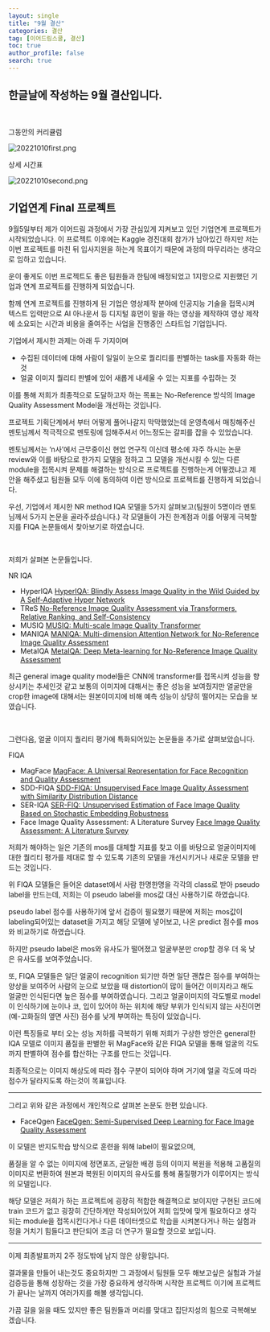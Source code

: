 ```yaml
---
layout: single
title: "9월 결산"
categories: 결산
tag: [이어드림스쿨, 결산]
toc: true
author_profile: false
search: true
---
```


## 한글날에 작성하는 9월 결산입니다.

<br/>

그동안의 커리큘럼

<img src="../../images/2022-10-10-9월결산/20221010first.png" alt="20221010first.png" style="zoom:100%;" />

<br/>

상세 시간표

<img src="../../images/2022-10-10-9월결산/20221010second.png" alt="20221010second.png" style="zoom:100%;" />

<br/>

## 기업연계 Final 프로젝트

9월5일부터 제가 이어드림 과정에서 가장 관심있게 지켜보고 있던 기업연계 프로젝트가 시작되었습니다. 이 프로젝트 이후에는 Kaggle 경진대회 참가가 남아있긴 하지만 저는 이번 프로젝트를 마친 뒤 입사지원을 하는게 목표이기 때문에 과정의 마무리라는 생각으로 임하고 있습니다.

운이 좋게도 이번 프로젝트도 좋은 팀원들과 한팀에 배정되었고 1지망으로 지원했던 기업과 연계 프로젝트를 진행하게 되었습니다.

함께 연계 프로젝트를 진행하게 된 기업은 영상제작 분야에 인공지능 기술을 접목시켜 텍스트 입력만으로 AI 아나운서 등 디지털 휴먼이 말을 하는 영상을 제작하여 영상 제작에 소요되는 시간과 비용을 줄여주는 사업을 진행중인 스타트업 기업입니다.

기업에서 제시한 과제는 아래 두 가지이며

- 수집된 데이터에 대해 사람이 일일이 눈으로 퀄리티를 판별하는 task를 자동화 하는 것
- 얼굴 이미지 퀄리티 판별에 있어 새롭게 내세울 수 있는 지표를 수립하는 것

이를 통해 저희가 최종적으로 도달하고자 하는 목표는 No-Reference 방식의 Image Quality Assessment Model을 개선하는 것입니다.

프로젝트 기획단계에서 부터 어떻게 풀어나갈지 막막했었는데 운영측에서 매칭해주신 멘토님께서 적극적으로 멘토링에 임해주셔서 어느정도는 갈피를 잡을 수 있었습니다.

멘토님께서는 ‘n사’에서 근무중이신 현업 연구직 이신데 평소에 자주 하시는 논문 review와 이를 바탕으로 한가지 모델을 정하고 그 모델을 개선시킬 수 있는 다른 module을 접목시켜 문제를 해결하는 방식으로 프로젝트를 진행하는게 어떻겠냐고 제안을 해주셨고 팀원들 모두 이에 동의하여 이런 방식으로 프로젝트를 진행하게 되었습니다.

우선, 기업에서 제시한 NR method IQA 모델을 5가지 살펴보고(팀원이 5명이라 멘토님께서 5가지 논문을 골라주셨습니다.) 각 모델들이 가진 한계점과 이를 어떻게 극복할지를 FIQA 논문들에서 찾아보기로 하였습니다.

<br/>

저희가 살펴본 논문들입니다.

NR IQA

- HyperIQA
  [HyperIQA: Blindly Assess Image Quality in the Wild Guided by A Self-Adaptive Hyper Network](https://openaccess.thecvf.com/content_CVPR_2020/papers/Su_Blindly_Assess_Image_Quality_in_the_Wild_Guided_by_a_CVPR_2020_paper.pdf)
- TReS
  [No-Reference Image Quality Assessment via Transformers, Relative Ranking, and Self-Consistency](https://arxiv.org/abs/2108.06858)
- MUSIQ
  [MUSIQ: Multi-scale Image Quality Transformer](https://arxiv.org/abs/2108.05997)
- MANIQA
  [MANIQA: Multi-dimension Attention Network for No-Reference Image Quality Assessment](https://arxiv.org/abs/2204.08958)
- MetaIQA
  [MetaIQA: Deep Meta-learning for No-Reference Image Quality Assessment](https://arxiv.org/abs/2004.05508)

최근 general image quality model들은 CNN에 transformer를 접목시켜 성능을 향상시키는 추세인것 같고 보통의 이미지에 대해서는 좋은 성능을 보여줬지만 얼굴만을 crop한 image에 대해서는 원본이미지에 비해 예측 성능이 상당히 떨어지는 모습을 보였습니다.

<br/>

그런다음, 얼굴 이미지 퀄리티 평가에 특화되어있는 논문들을 추가로 살펴보았습니다.

FIQA

- MagFace
  [MagFace: A Universal Representation for Face Recognition and Quality Assessment](https://openaccess.thecvf.com/content/CVPR2021/papers/Meng_MagFace_A_Universal_Representation_for_Face_Recognition_and_Quality_Assessment_CVPR_2021_paper.pdf)
- SDD-FIQA
  [SDD-FIQA: Unsupervised Face Image Quality Assessment with Similarity Distribution Distance](https://openaccess.thecvf.com/content/CVPR2021/papers/Ou_SDD-FIQA_Unsupervised_Face_Image_Quality_Assessment_With_Similarity_Distribution_Distance_CVPR_2021_paper.pdf)
- SER-IQA
  [SER-FIQ: Unsupervised Estimation of Face Image Quality Based on Stochastic Embedding Robustness](https://arxiv.org/pdf/2003.09373v1.pdf)
- Face Image Quality Assessment: A Literature Survey
  [Face Image Quality Assessment: A Literature Survey](https://arxiv.org/pdf/2009.01103.pdf)

저희가 해야하는 일은 기존의 mos를 대체할 지표를 찾고 이를 바탕으로 얼굴이미지에 대한 퀄리티 평가를 제대로 할 수 있도록 기존의 모델을 개선시키거나 새로운 모델을 만드는 것입니다.

위 FIQA 모델들은 들어온 dataset에서 사람 한명한명을 각각의 class로 받아 pseudo label을 만드는데, 저희는 이 pseudo label을 mos값 대신 사용하기로 하였습니다.

pseudo label 점수를 사용하기에 앞서 검증이 필요했기 때문에 저희는 mos값이 labeling되어있는 dataset을 가지고 해당 모델에 넣어보고, 나온 predict 점수를 mos와 비교하기로 하였습니다.

하지만 pseudo label은 mos와 유사도가 떨어졌고 얼굴부분만 crop할 경우 더 욱 낮은 유사도를 보여주었습니다.

또, FIQA 모델들은 일단 얼굴이 recognition 되기만 하면 일단 괜찮은 점수를 부여하는 양상을 보여주어 사람의 눈으로 보았을 때 distortion이 많이 들어간 이미지라고 해도 얼굴만 인식된다면 높은 점수를 부여하였습니다. 그리고 얼굴이미지의 각도별로 model이 인식하기에 눈이나 코, 입이 있어야 하는 위치에 해당 부위가 인식되지 않는 사진이면(예-고화질의 옆면 사진) 점수를 낮게 부여하는 특징이 있었습니다.

이런 특징들로 부터 오는 성능 저하를 극복하기 위해 저희가 구상한 방안은 general한 IQA 모델로 이미지 품질을 판별한 뒤 MagFace와 같은 FIQA 모델을 통해 얼굴의 각도까지 판별하여 점수를 합산하는 구조를 만드는 것입니다.

최종적으로는 이미지 해상도에 따라 점수 구분이 되어야 하며 거기에 얼굴 각도에 따라 점수가 달라지도록 하는것이 목표입니다.

---

그리고 위와 같은 과정에서 개인적으로 살펴본 논문도 한편 있습니다.

- FaceQgen
  [FaceQgen: Semi-Supervised Deep Learning for Face Image Quality Assessment](https://s3.us-west-2.amazonaws.com/secure.notion-static.com/cd01cdfc-39e7-49ec-9889-7a7bb489ddff/2201.00770.pdf?X-Amz-Algorithm=AWS4-HMAC-SHA256&X-Amz-Content-Sha256=UNSIGNED-PAYLOAD&X-Amz-Credential=AKIAT73L2G45EIPT3X45%2F20221009%2Fus-west-2%2Fs3%2Faws4_request&X-Amz-Date=20221009T061315Z&X-Amz-Expires=86400&X-Amz-Signature=581e62ca54149366ddb6985b2114db6b8c40513182c6c3188827b437d1886b32&X-Amz-SignedHeaders=host&response-content-disposition=filename%20%3D%222201.00770.pdf%22&x-id=GetObject)

이 모델은 반지도학습 방식으로 훈련을 위해 label이 필요없으며,

품질을 알 수 없는 이미지에 정면포즈, 균일한 배경 등의 이미지 복원을 적용해 고품질의 이미지로 변환하여 원본과 복원된 이미지의 유사도를 통해 품질평가가 이루어지는 방식의 모델입니다.

해당 모델은 저희가 하는 프로젝트에 굉장히 적합한 해결책으로 보이지만 구현된 코드에 train 코드가 없고 굉장히 간단하게만 작성되어있어 저희 입맛에 맞게 필요하다고 생각되는 module을 접목시킨다거나 다른 데이터셋으로 학습을 시켜본다거나 하는 실험과정을 거치기 힘들다고 판단되어 조금 더 연구가 필요할 것으로 보입니다.

---

이제 최종발표까지 2주 정도밖에 남지 않은 상황입니다.

결과물을 만들어 내는것도 중요하지만 그 과정에서 팀원들 모두 해보고싶은 실험과 가설 검증등을 통해 성장하는 것을 가장 중요하게 생각하며 시작한 프로젝트 이기에 프로젝트가 끝나는 날까지 여러가지를 해볼 생각입니다.

가끔 길을 잃을 때도 있지만 좋은 팀원들과 머리를 맞대고 집단지성의 힘으로 극복해보겠습니다.
